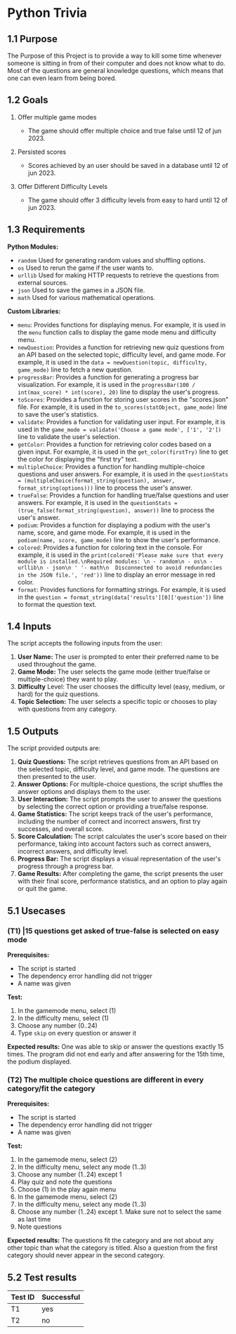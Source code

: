 # Python Trivia
## 1.1 Purpose
The Purpose of this Project is to provide a way to kill some time whenever someone is sitting in from of their computer and does not know what to do. Most of the questions are general knowledge questions, which means that one can even learn from being bored.

## 1.2 Goals
1. Offer multiple game modes
    - The game should offer multiple choice and true false until 12 of jun 2023.
2. Persisted scores
    - Scores achieved by an user should be saved in a database until 12 of jun 2023.

3. Offer Different Difficulty Levels
    - The game should offer 3 difficulty levels from easy to hard until 12 of jun 2023.


## 1.3 Requirements
**Python Modules:**
- `random` Used for generating random values and shuffling options.
- `os`  Used to rerun the game if the user wants to.
- `urllib` Used for making HTTP requests to retrieve the questions from external sources.
- `json` Used to save the games in a JSON file.
- `math` Used for various mathematical operations.

**Custom Libraries:**
   - `menu`: Provides functions for displaying menus. For example, it is used in the `menu` function calls to display the game mode menu and difficulty menu.
   - `newQuestion`: Provides a function for retrieving new quiz questions from an API based on the selected topic, difficulty level, and game mode. For example, it is used in the `data = newQuestion(topic, difficulty, game_mode)` line to fetch a new question.
   - `progressBar`: Provides a function for generating a progress bar visualization. For example, it is used in the `progressBar(100 / int(max_score) * int(score), 20)` line to display the user's progress.
   - `toScores`: Provides a function for storing user scores in the "scores.json" file. For example, it is used in the `to_scores(statObject, game_mode)` line to save the user's statistics.
   - `validate`: Provides a function for validating user input. For example, it is used in the `game_mode = validate('Choose a game mode', ['1', '2'])` line to validate the user's selection.
   - `getColor`: Provides a function for retrieving color codes based on a given input. For example, it is used in the `get_color(firstTry)` line to get the color for displaying the "first try" text.
   - `multipleChoice`: Provides a function for handling multiple-choice questions and user answers. For example, it is used in the `questionStats = (multipleChoice(format_string(question), answer, format_string(options)))` line to process the user's answer.
   - `trueFalse`: Provides a function for handling true/false questions and user answers. For example, it is used in the `questionStats = (true_false(format_string(question), answer))` line to process the user's answer.
   - `podium`: Provides a function for displaying a podium with the user's name, score, and game mode. For example, it is used in the `podium(name, score, game_mode)` line to show the user's performance.
   - `colored`: Provides a function for coloring text in the console. For example, it is used in the `print(colored('Please make sure that every module is installed.\nRequired modules: \n - random\n - os\n - urllib\n - json\n ' '- math\n  Disconnected to avoid redundancies in the JSON file.', 'red'))` line to display an error message in red color.
   - `format`: Provides functions for formatting strings. For example, it is used in the `question = format_string(data['results'][0]['question'])` line to format the question text.


## 1.4 Inputs
The script accepts the following inputs from the user:

1. **User Name:** The user is prompted to enter their preferred name to be used throughout the game.
2. **Game Mode:** The user selects the game mode (either true/false or multiple-choice) they want to play.
3. **Difficulty** Level: The user chooses the difficulty level (easy, medium, or hard) for the quiz questions.
4. **Topic Selection:** The user selects a specific topic or chooses to play with questions from any category.

## 1.5 Outputs
The script provided outputs are:

1. **Quiz Questions:** The script retrieves questions from an API based on the selected topic, difficulty level, and game mode. The questions are then presented to the user.
2. **Answer Options:** For multiple-choice questions, the script shuffles the answer options and displays them to the user.
2. **User Interaction:** The script prompts the user to answer the questions by selecting the correct option or providing a true/false response.
3. **Game Statistics:** The script keeps track of the user's performance, including the number of correct and incorrect answers, first try successes, and overall score.
4. **Score Calculation:** The script calculates the user's score based on their performance, taking into account factors such as correct answers, incorrect answers, and difficulty level.
5. **Progress Bar:** The script displays a visual representation of the user's progress through a progress bar.
6. **Game Results:** After completing the game, the script presents the user with their final score, performance statistics, and an option to play again or quit the game.

## 5.1 Usecases
### (T1) |15 questions get asked of true-false is selected on easy mode
**Prerequisites:**
- The script is started
- The dependency error handling did not trigger
- A name was given

**Test:**
1. In the gamemode menu, select (1)
2. In the difficulty menu, select (1)
3. Choose any number (0..24)
4. Type `skip` on every question or answer it

**Expected results:**
One was able to skip or answer the questions exactly 15 times. The program did not end early and after answering for the 15th time, the podium displayed.

### (T2) The multiple choice questions are different in every category/fit the category
**Prerequisites:**
- The script is started
- The dependency error handling did not trigger
- A name was given

**Test:**
1. In the gamemode menu, select (2)
2. In the difficulty menu, select any mode (1..3)
3. Choose any number (1..24) except 1
4. Play quiz and note the questions
5. Choose (1) in the play again menu
6. In the gamemode menu, select (2)
7. In the difficulty menu, select any mode (1..3)
8. Choose any number (1..24) except 1. Make sure not to select the same as last time
9. Note questions

**Expected results:**
The questions fit the category and are not about any other topic than what the category is titled. Also a question from the first category should never appear in the second category.

## 5.2 Test results
| Test ID | Successful |
| ------- | ---------- |
| T1 | yes |
| T2 | no |
